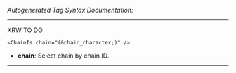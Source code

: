 _Autogenerated Tag Syntax Documentation:_

---
XRW TO DO

```
<ChainIs chain="(&chain_character;)" />
```

-   **chain**: Select chain by chain ID.

---
